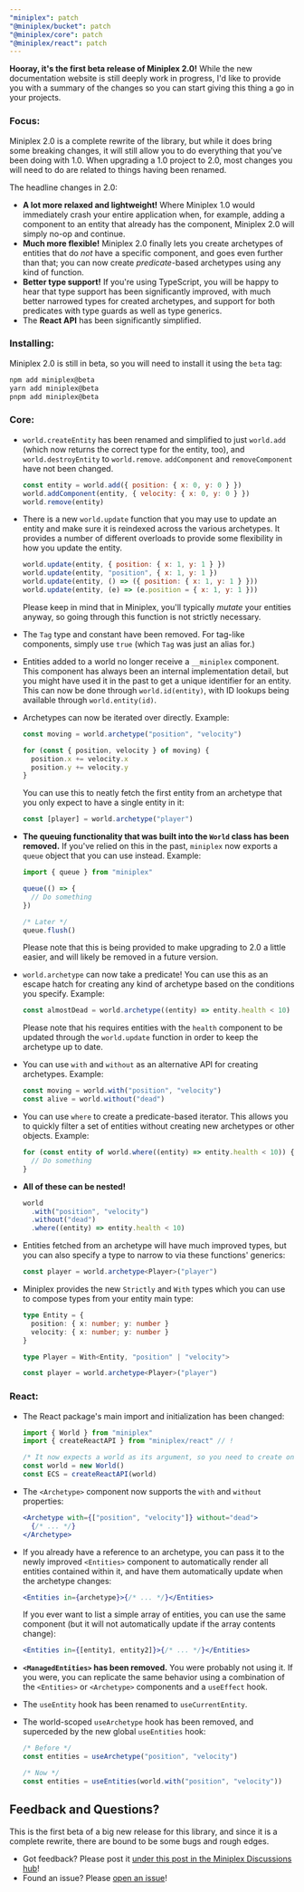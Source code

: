 ```yaml
---
"miniplex": patch
"@miniplex/bucket": patch
"@miniplex/core": patch
"@miniplex/react": patch
---
```


**Hooray, it's the first beta release of Miniplex 2.0!** While the new documentation website is still deeply work in progress, I'd like to provide you with a summary of the changes so you can start giving this thing a go in your projects.

### Focus:

Miniplex 2.0 is a complete rewrite of the library, but while it does bring some breaking changes, it will still allow you to do everything that you've been doing with 1.0. When upgrading a 1.0 project to 2.0, most changes you will need to do are related to things having been renamed.

The headline changes in 2.0:

- **A lot more relaxed and lightweight!** Where Miniplex 1.0 would immediately crash your entire application when, for example, adding a component to an entity that already has the component, Miniplex 2.0 will simply no-op and continue.
- **Much more flexible!** Miniplex 2.0 finally lets you create archetypes of entities that do _not_ have a specific component, and goes even further than that; you can now create _predicate_-based archetypes using any kind of function.
- **Better type support!** If you're using TypeScript, you will be happy to hear that type support has been significantly improved, with much better narrowed types for created archetypes, and support for both predicates with type guards as well as type generics.
- The **React API** has been significantly simplified.

### Installing:

Miniplex 2.0 is still in beta, so you will need to install it using the `beta` tag:

```bash
npm add miniplex@beta
yarn add miniplex@beta
pnpm add miniplex@beta
```

### Core:

- `world.createEntity` has been renamed and simplified to just `world.add` (which now returns the correct type for the entity, too), and `world.destroyEntity` to `world.remove`. `addComponent` and `removeComponent` have not been changed.

  ```js
  const entity = world.add({ position: { x: 0, y: 0 } })
  world.addComponent(entity, { velocity: { x: 0, y: 0 } })
  world.remove(entity)
  ```

- There is a new `world.update` function that you may use to update an entity and make sure it is reindexed across the various archetypes. It provides a number of different overloads to provide some flexibility in how you update the entity.

  ```js
  world.update(entity, { position: { x: 1, y: 1 } })
  world.update(entity, "position", { x: 1, y: 1 })
  world.update(entity, () => ({ position: { x: 1, y: 1 } }))
  world.update(entity, (e) => (e.position = { x: 1, y: 1 }))
  ```

  Please keep in mind that in Miniplex, you'll typically _mutate_ your entities anyway, so going through this function is not strictly necessary.

- The `Tag` type and constant have been removed. For tag-like components, simply use `true` (which `Tag` was just an alias for.)
- Entities added to a world no longer receive a `__miniplex` component. This component has always been an internal implementation detail, but you might have used it in the past to get a unique identifier for an entity. This can now be done through `world.id(entity)`, with ID lookups being available through `world.entity(id)`.
- Archetypes can now be iterated over directly. Example:

  ```js
  const moving = world.archetype("position", "velocity")

  for (const { position, velocity } of moving) {
    position.x += velocity.x
    position.y += velocity.y
  }
  ```

  You can use this to neatly fetch the first entity from an archetype that you only expect to have a single entity in it:

  ```js
  const [player] = world.archetype("player")
  ```

- **The queuing functionality that was built into the `World` class has been removed.** If you've relied on this in the past, `miniplex` now exports a `queue` object that you can use instead. Example:

  ```js
  import { queue } from "miniplex"

  queue(() => {
    // Do something
  })

  /* Later */
  queue.flush()
  ```

  Please note that this is being provided to make upgrading to 2.0 a little easier, and will likely be removed in a future version.

- `world.archetype` can now take a predicate! You can use this as an escape hatch for creating any kind of archetype based on the conditions you specify. Example:

  ```js
  const almostDead = world.archetype((entity) => entity.health < 10)
  ```

  Please note that his requires entities with the `health` component to be updated through the `world.update` function in order to keep the archetype up to date.

- You can use `with` and `without` as an alternative API for creating archetypes. Example:

  ```js
  const moving = world.with("position", "velocity")
  const alive = world.without("dead")
  ```

- You can use `where` to create a predicate-based iterator. This allows you to quickly filter a set of entities without creating new archetypes or other objects. Example:

  ```js
  for (const entity of world.where((entity) => entity.health < 10)) {
    // Do something
  }
  ```

- **All of these can be nested!**

  ```js
  world
    .with("position", "velocity")
    .without("dead")
    .where((entity) => entity.health < 10)
  ```

- Entities fetched from an archetype will have much improved types, but you can also specify a type to narrow to via these functions' generics:

  ```ts
  const player = world.archetype<Player>("player")
  ```

- Miniplex provides the new `Strictly` and `With` types which you can use to compose types from your entity main type:

  ```ts
  type Entity = {
    position: { x: number; y: number }
    velocity: { x: number; y: number }
  }

  type Player = With<Entity, "position" | "velocity">

  const player = world.archetype<Player>("player")
  ```

### React:

- The React package's main import and initialization has been changed:

  ```js
  import { World } from "miniplex"
  import { createReactAPI } from "miniplex/react" // !

  /* It now expects a world as its argument, so you need to create one first: */
  const world = new World()
  const ECS = createReactAPI(world)
  ```

- The `<Archetype>` component now supports the `with` and `without` properties:

  ```jsx
  <Archetype with={["position", "velocity"]} without="dead">
    {/* ... */}
  </Archetype>
  ```

- If you already have a reference to an archetype, you can pass it to the newly improved `<Entities>` component to automatically render all entities contained within it, and have them automatically update when the archetype changes:

  ```jsx
  <Entities in={archetype}>{/* ... */}</Entities>
  ```

  If you ever want to list a simple array of entities, you can use the same component (but it will not automatically update if the array contents change):

  ```jsx
  <Entities in={[entity1, entity2]}>{/* ... */}</Entities>
  ```

- **`<ManagedEntities>` has been removed.** You were probably not using it. If you were, you can replicate the same behavior using a combination of the `<Entities>` or `<Archetype>` components and a `useEffect` hook.
- The `useEntity` hook has been renamed to `useCurrentEntity`.
- The world-scoped `useArchetype` hook has been removed, and superceded by the new global `useEntities` hook:

  ```js
  /* Before */
  const entities = useArchetype("position", "velocity")

  /* Now */
  const entities = useEntities(world.with("position", "velocity"))
  ```

## Feedback and Questions?

This is the first beta of a big new release for this library, and since it is a complete rewrite, there are bound to be some bugs and rough edges.

- Got feedback? Please post it [under this post in the Miniplex Discussions hub](https://github.com/hmans/miniplex/discussions/258)!
- Found an issue? Please [open an issue](https://github.com/hmans/miniplex/issues)!
